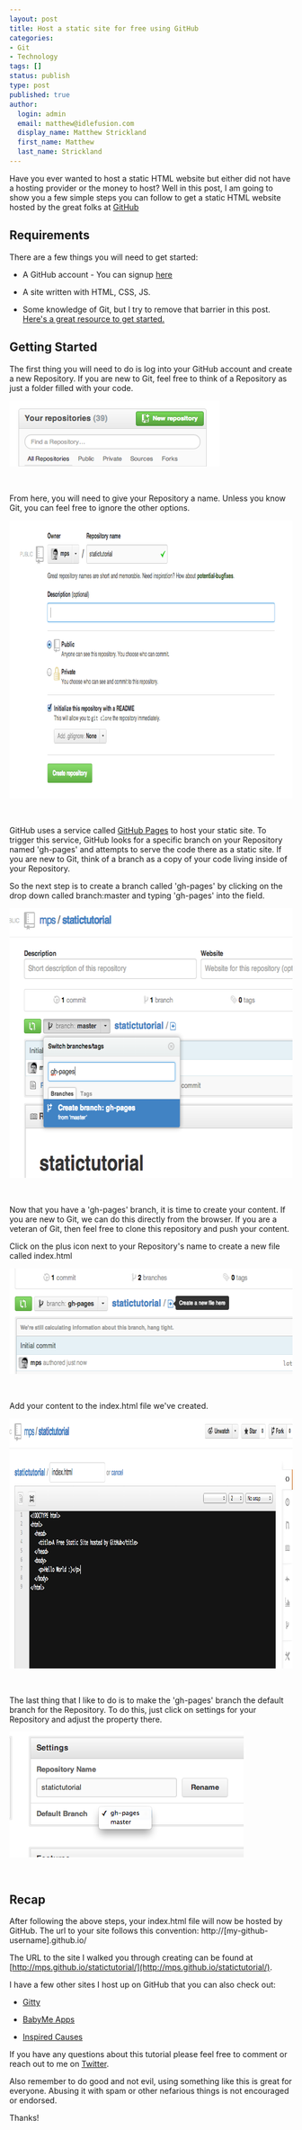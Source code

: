 ```yaml
---
layout: post
title: Host a static site for free using GitHub
categories:
- Git
- Technology
tags: []
status: publish
type: post
published: true
author:
  login: admin
  email: matthew@idlefusion.com
  display_name: Matthew Strickland
  first_name: Matthew
  last_name: Strickland
---
```

Have you ever wanted to host a static HTML website but either did not have a hosting provider or the money to host? Well in this post, I am going to show you a few simple steps you can follow to get a static HTML website hosted by the great folks at [GitHub](http://github.com)

<!-- more -->

## Requirements

There are a few things you will need to get started:

* A GitHub account - You can signup [here](https://github.com/mps/GittyFeedback/issues?state=open)

* A site written with HTML, CSS, JS.

* Some knowledge of Git, but I try to remove that barrier in this post. [Here's a great resource to get started.](http://try.github.io/)

## Getting Started

The first thing you will need to do is log into your GitHub account and create a new Repository. If you are new to Git, feel free to think of a Repository as just a folder filled with your code.

<img class="alignnone size-full wp-image-308" alt="Screen Shot 2013-06-28 at 8.30.49 AM" src="../assets/Screen-Shot-2013-06-28-at-8.30.49-AM.png" width="374" height="117" />

&nbsp;

From here, you will need to give your Repository a name. Unless you know Git, you can feel free to ignore the other options.

<img class="alignnone size-full wp-image-307" alt="Screen Shot 2013-06-28 at 8.31.23 AM" src="../assets/Screen-Shot-2013-06-28-at-8.31.23-AM.png" width="872" height="495" />

&nbsp;

GitHub uses a service called [GitHub Pages](http://pages.github.com/) to host your static site. To trigger this service, GitHub looks for a specific branch on your Repository named 'gh-pages' and attempts to serve the code there as a static site. If you are new to Git, think of a branch as a copy of your code living inside of your Repository.

So the next step is to create a branch called 'gh-pages' by clicking on the drop down called branch:master and typing 'gh-pages' into the field.

<img class="alignnone size-full wp-image-306" alt="Screen Shot 2013-06-28 at 8.31.37 AM" src="../assets/Screen-Shot-2013-06-28-at-8.31.37-AM.png" width="623" height="480" />

&nbsp;

Now that you have a 'gh-pages' branch, it is time to create your content. If you are new to Git, we can do this directly from the browser. If you are a veteran of Git, then feel free to clone this repository and push your content.

Click on the plus icon next to your Repository's name to create a new file called index.html

<img class="alignnone size-full wp-image-305" alt="Screen Shot 2013-06-28 at 8.31.52 AM" src="../assets/Screen-Shot-2013-06-28-at-8.31.52-AM.png" width="624" height="188" />

&nbsp;

Add your content to the index.html file we've created.

<img class="alignnone size-full wp-image-304" alt="Screen Shot 2013-06-28 at 8.33.06 AM" src="../assets/Screen-Shot-2013-06-28-at-8.33.06-AM.png" width="997" height="445" />

&nbsp;

The last thing that I like to do is to make the 'gh-pages' branch the default branch for the Repository. To do this, just click on settings for your Repository and adjust the property there.

<img class="alignnone size-full wp-image-303" alt="Screen Shot 2013-06-28 at 8.33.26 AM" src="../assets/Screen-Shot-2013-06-28-at-8.33.26-AM.png" width="417" height="223" />

&nbsp;

## Recap

After following the above steps, your index.html file will now be hosted by GitHub. The url to your site follows this convention: http://[my-github-username].github.io/

The URL to the site I walked you through creating can be found at [http://mps.github.io/statictutorial/](http://mps.github.io/statictutorial/).

I have a few other sites I host up on GitHub that you can also check out:

* [Gitty](http://github.com/mps/gittyapp.com)

* [BabyMe Apps](http://github.com/mps/babymeapps.com)

* [Inspired Causes](http://github.com/mps/inspiredcauses.com)

If you have any questions about this tutorial please feel free to comment or reach out to me on [Twitter](http://twitter.com/strickland).

Also remember to do good and not evil, using something like this is great for everyone. Abusing it with spam or other nefarious things is not encouraged or endorsed.

Thanks!

&nbsp;
